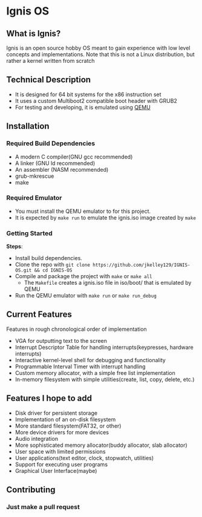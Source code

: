 # Ignis OS
## What is Ignis?
Ignis is an open source hobby OS meant to gain experience with low level concepts and implementations. Note that this is not a Linux distribution, but rather a kernel written from scratch

## Technical Description
- It is designed for 64 bit systems for the x86 instruction set
- It uses a custom Multiboot2 compatible boot header with GRUB2
- For testing and developing, it is emulated using [QEMU](https://qemu.org)

## Installation
### Required Build Dependencies
- A modern C compiler(GNU gcc recommended)
- A linker (GNU ld recommended)
- An assembler (NASM recommended)
- grub-mkrescue
- make

### Required Emulator
- You must install the QEMU emulator to for this project.
- It is expected by `make run` to emulate the ignis.iso image created by `make`

### Getting Started
**Steps**:
- Install build dependencies.
- Clone the repo with `git clone https://github.com/jkelley129/IGNIS-OS.git && cd IGNIS-OS`
- Compile and package the project with `make` or `make all`
  - The `Makefile` creates a ignis.iso file in iso/boot/ that is emulated by QEMU
- Run the QEMU emulator with `make run` or `make run_debug`

## Current Features
Features in rough chronological order of implementation
- VGA for outputting text to the screen
- Interrupt Descriptor Table for handling interrupts(keypresses, hardware interrupts)
- Interactive kernel-level shell for debugging and functionality
- Programmable Interval Timer with interrupt handling
- Custom memory allocator, with a simple free list implementation
- In-memory filesystem with simple utilities(create, list, copy, delete, etc.)

## Features I hope to add
- Disk driver for persistent storage
- Implementation of an on-disk filesystem
- More standard filesystem(FAT32, or other)
- More device drivers for more devices
- Audio integration
- More sophisticated memory allocator(buddy allocator, slab allocator)
- User space with limited permissions
- User applications(text editor, clock, stopwatch, utilities)
- Support for executing user programs
- Graphical User Interface(maybe)

## Contributing
### Just make a pull request
